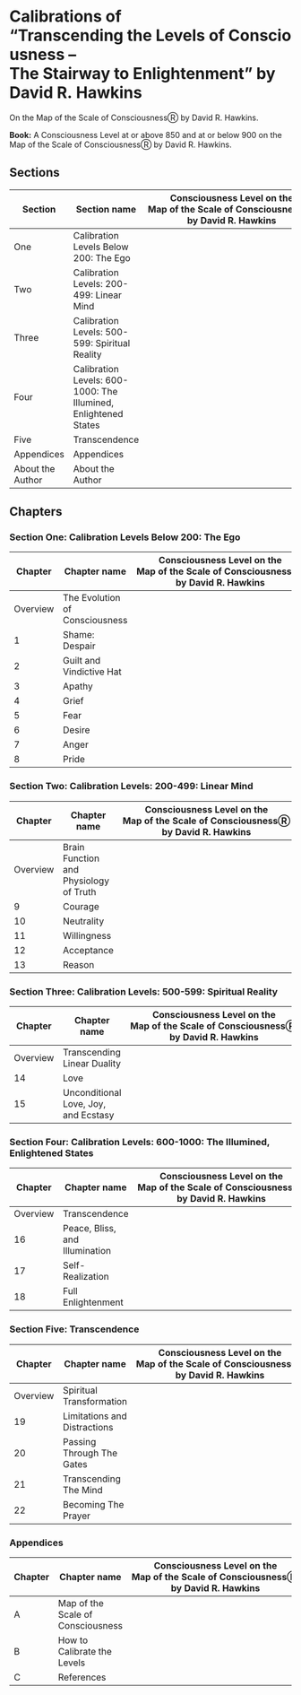 # Calibrations of “Transcending&nbsp;the&nbsp;Levels&nbsp;of&nbsp;Consciousness – The&nbsp;Stairway&nbsp;to&nbsp;Enlightenment” by David&nbsp;R.&nbsp;Hawkins

On the Map&nbsp;of&nbsp;the&nbsp;Scale&nbsp;of&nbsp;ConsciousnessⓇ by David&nbsp;R.&nbsp;Hawkins.

**Book:** A Consciousness&nbsp;Level at or above 850 and at or below 900 on the Map&nbsp;of&nbsp;the&nbsp;Scale&nbsp;of&nbsp;ConsciousnessⓇ by David&nbsp;R.&nbsp;Hawkins.

## Sections

Section    | Section name | Consciousness&nbsp;Level on the Map&nbsp;of&nbsp;the&nbsp;Scale&nbsp;of&nbsp;ConsciousnessⓇ by David&nbsp;R.&nbsp;Hawkins
-----------|--------------|--------------------------------------------------------------------
One        | Calibration Levels Below 200: The Ego | 
Two        | Calibration Levels: 200-499: Linear Mind | 
Three      | Calibration Levels: 500-599: Spiritual Reality | 
Four       | Calibration Levels: 600-1000: The Illumined, Enlightened States | 
Five       | Transcendence | 
Appendices | Appendices | 
About the Author | About the Author | 

## Chapters

### Section One: Calibration Levels Below 200: The Ego

Chapter  | Chapter name | Consciousness&nbsp;Level on the Map&nbsp;of&nbsp;the&nbsp;Scale&nbsp;of&nbsp;ConsciousnessⓇ by David&nbsp;R.&nbsp;Hawkins
---------|--------------|--------------------------------------------------------------------
Overview | The Evolution of Consciousness | 
1        | Shame: Despair | 
2        | Guilt and Vindictive Hat | 
3        | Apathy | 
4        | Grief | 
5        | Fear | 
6        | Desire | 
7        | Anger | 
8        | Pride | 

### Section Two: Calibration Levels: 200-499: Linear Mind

Chapter  | Chapter name | Consciousness&nbsp;Level on the Map&nbsp;of&nbsp;the&nbsp;Scale&nbsp;of&nbsp;ConsciousnessⓇ by David&nbsp;R.&nbsp;Hawkins
---------|--------------|--------------------------------------------------------------------
Overview | Brain Function and Physiology of Truth | 
9        | Courage | 
10       | Neutrality | 
11       | Willingness | 
12       | Acceptance | 
13       | Reason | 

### Section Three: Calibration Levels: 500-599: Spiritual Reality

Chapter  | Chapter name | Consciousness&nbsp;Level on the Map&nbsp;of&nbsp;the&nbsp;Scale&nbsp;of&nbsp;ConsciousnessⓇ by David&nbsp;R.&nbsp;Hawkins
---------|--------------|--------------------------------------------------------------------
Overview | Transcending Linear Duality | 
14       | Love | 
15       | Unconditional Love, Joy, and Ecstasy | 

### Section Four: Calibration Levels: 600-1000: The Illumined, Enlightened States

Chapter  | Chapter name | Consciousness&nbsp;Level on the Map&nbsp;of&nbsp;the&nbsp;Scale&nbsp;of&nbsp;ConsciousnessⓇ by David&nbsp;R.&nbsp;Hawkins
---------|--------------|--------------------------------------------------------------------
Overview | Transcendence | 
16       | Peace, Bliss, and Illumination | 
17       | Self-Realization | 
18       | Full Enlightenment | 

### Section Five: Transcendence

Chapter  | Chapter name | Consciousness&nbsp;Level on the Map&nbsp;of&nbsp;the&nbsp;Scale&nbsp;of&nbsp;ConsciousnessⓇ by David&nbsp;R.&nbsp;Hawkins
---------|--------------|--------------------------------------------------------------------
Overview | Spiritual Transformation | 
19       | Limitations and Distractions | 
20       | Passing Through The Gates | 
21       | Transcending The Mind | 
22       | Becoming The Prayer | 

### Appendices

Chapter  | Chapter name | Consciousness&nbsp;Level on the Map&nbsp;of&nbsp;the&nbsp;Scale&nbsp;of&nbsp;ConsciousnessⓇ by David&nbsp;R.&nbsp;Hawkins
---------|--------------|--------------------------------------------------------------------
A        | Map of the Scale of Consciousness | 
B        | How to Calibrate the Levels | 
C        | References | 
